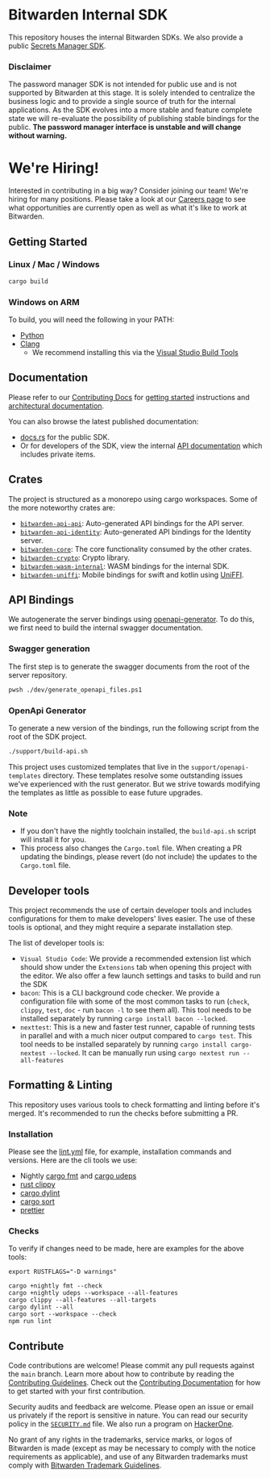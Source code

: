 # Bitwarden Internal SDK

This repository houses the internal Bitwarden SDKs. We also provide a public
[Secrets Manager SDK](https://github.com/bitwarden/sdk-sm).

### Disclaimer

The password manager SDK is not intended for public use and is not supported by Bitwarden at this
stage. It is solely intended to centralize the business logic and to provide a single source of
truth for the internal applications. As the SDK evolves into a more stable and feature complete
state we will re-evaluate the possibility of publishing stable bindings for the public. **The
password manager interface is unstable and will change without warning.**

# We're Hiring!

Interested in contributing in a big way? Consider joining our team! We're hiring for many positions.
Please take a look at our [Careers page](https://bitwarden.com/careers/) to see what opportunities
are currently open as well as what it's like to work at Bitwarden.

## Getting Started

### Linux / Mac / Windows

```bash
cargo build
```

### Windows on ARM

To build, you will need the following in your PATH:

- [Python](https://www.python.org)
- [Clang](https://clang.llvm.org)
  - We recommend installing this via the
    [Visual Studio Build Tools](https://visualstudio.microsoft.com/downloads/#build-tools-for-visual-studio-2022)

## Documentation

Please refer to our [Contributing Docs](https://contributing.bitwarden.com/) for
[getting started](https://contributing.bitwarden.com/getting-started/sdk/) instructions and
[architectural documentation](https://contributing.bitwarden.com/architecture/sdk/).

You can also browse the latest published documentation:

- [docs.rs](https://docs.rs/bitwarden/latest/bitwarden/) for the public SDK.
- Or for developers of the SDK, view the internal
  [API documentation](https://sdk-api-docs.bitwarden.com/bitwarden_core/index.html) which includes
  private items.

## Crates

The project is structured as a monorepo using cargo workspaces. Some of the more noteworthy crates
are:

- [`bitwarden-api-api`](./crates/bitwarden-api-api): Auto-generated API bindings for the API server.
- [`bitwarden-api-identity`](./crates/bitwarden-api-identity): Auto-generated API bindings for the
  Identity server.
- [`bitwarden-core`](./crates/bitwarden-core): The core functionality consumed by the other crates.
- [`bitwarden-crypto`](./crates/bitwarden-crypto): Crypto library.
- [`bitwarden-wasm-internal`](./crates/bitwarden-wasm-internal): WASM bindings for the internal SDK.
- [`bitwarden-uniffi`](./crates/bitwarden-uniffi): Mobile bindings for swift and kotlin using
  [UniFFI](https://github.com/mozilla/uniffi-rs/).

## API Bindings

We autogenerate the server bindings using
[openapi-generator](https://github.com/OpenAPITools/openapi-generator). To do this, we first need to
build the internal swagger documentation.

### Swagger generation

The first step is to generate the swagger documents from the root of the server repository.

```bash
pwsh ./dev/generate_openapi_files.ps1
```

### OpenApi Generator

To generate a new version of the bindings, run the following script from the root of the SDK
project.

```bash
./support/build-api.sh
```

This project uses customized templates that live in the `support/openapi-templates` directory. These
templates resolve some outstanding issues we've experienced with the rust generator. But we strive
towards modifying the templates as little as possible to ease future upgrades.

### Note

- If you don't have the nightly toolchain installed, the `build-api.sh` script will install it for
  you.
- This process also changes the `Cargo.toml` file. When creating a PR updating the bindings, please
  revert (do not include) the updates to the `Cargo.toml` file.

## Developer tools

This project recommends the use of certain developer tools and includes configurations for them to
make developers' lives easier. The use of these tools is optional, and they might require a separate
installation step.

The list of developer tools is:

- `Visual Studio Code`: We provide a recommended extension list which should show under the
  `Extensions` tab when opening this project with the editor. We also offer a few launch settings
  and tasks to build and run the SDK
- `bacon`: This is a CLI background code checker. We provide a configuration file with some of the
  most common tasks to run (`check`, `clippy`, `test`, `doc` - run `bacon -l` to see them all). This
  tool needs to be installed separately by running `cargo install bacon --locked`.
- `nexttest`: This is a new and faster test runner, capable of running tests in parallel and with a
  much nicer output compared to `cargo test`. This tool needs to be installed separately by running
  `cargo install cargo-nextest --locked`. It can be manually run using
  `cargo nextest run --all-features`

## Formatting & Linting

This repository uses various tools to check formatting and linting before it's merged. It's
recommended to run the checks before submitting a PR.

### Installation

Please see the [lint.yml](./.github/workflows/lint.yml) file, for example, installation commands and
versions. Here are the cli tools we use:

- Nightly [cargo fmt](https://github.com/rust-lang/rustfmt) and
  [cargo udeps](https://github.com/est31/cargo-udeps)
- [rust clippy](https://github.com/rust-lang/rust-clippy)
- [cargo dylint](https://github.com/trailofbits/dylint)
- [cargo sort](https://github.com/DevinR528/cargo-sort)
- [prettier](https://github.com/prettier/prettier)

### Checks

To verify if changes need to be made, here are examples for the above tools:

```
export RUSTFLAGS="-D warnings"

cargo +nightly fmt --check
cargo +nightly udeps --workspace --all-features
cargo clippy --all-features --all-targets
cargo dylint --all
cargo sort --workspace --check
npm run lint
```

## Contribute

Code contributions are welcome! Please commit any pull requests against the `main` branch. Learn
more about how to contribute by reading the
[Contributing Guidelines](https://contributing.bitwarden.com/contributing/). Check out the
[Contributing Documentation](https://contributing.bitwarden.com/) for how to get started with your
first contribution.

Security audits and feedback are welcome. Please open an issue or email us privately if the report
is sensitive in nature. You can read our security policy in the [`SECURITY.md`](SECURITY.md) file.
We also run a program on [HackerOne](https://hackerone.com/bitwarden).

No grant of any rights in the trademarks, service marks, or logos of Bitwarden is made (except as
may be necessary to comply with the notice requirements as applicable), and use of any Bitwarden
trademarks must comply with
[Bitwarden Trademark Guidelines](https://github.com/bitwarden/server/blob/main/TRADEMARK_GUIDELINES.md).
